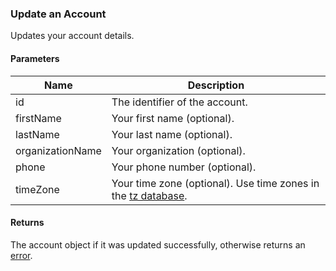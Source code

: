 ### Update an Account

Updates your account details.

#### Parameters

<table>
    <thead>
        <tr>
            <th>Name</th>
            <th>Description</th>
        </tr>
    </thead>
    <tbody>
        <tr>
            <td>id</td>
            <td>The identifier of the account.</td>
        </tr>
        <tr>
            <td>firstName</td>
            <td>Your first name (optional).</td>
        </tr>
        <tr>
            <td>lastName</td>
            <td>Your last name (optional).</td>
        </tr>
        <tr>
            <td>organizationName</td>
            <td>Your organization (optional).</td>
        </tr>
        <tr>
            <td>phone</td>
            <td>Your phone number (optional).</td>
        </tr>
        <tr>
            <td>timeZone</td>
            <td>Your time zone (optional). Use time zones in the <a href="https://en.wikipedia.org/wiki/List_of_tz_database_time_zones">tz database</a>.</td>
        </tr>
    </tbody>
</table>

#### Returns

The account object if it was updated successfully, otherwise returns an [error](./?doc=reference-manual#errors).


